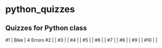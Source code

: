 # python_quizzes
Quizzes for Python class
------------------------
#1        |   Bike    |   4 Errors
#2        |           |
#3        |           |
#4        |           |
#5        |           |
#6        |           |
#7        |           |
#8        |           |
#9        |           |
#10       |           |
